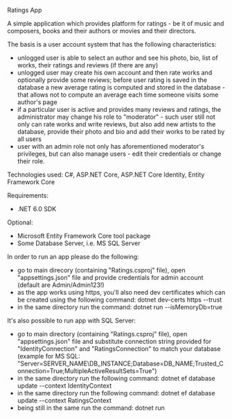 Ratings App

A simple application which provides platform for ratings - be it of music and composers, books and their authors or movies and their directors.

The basis is a user account system that has the following characteristics:
- unlogged user is able to select an author and see his photo, bio, list of works, their ratings and reviews (if there are any)
- unlogged user may create his own account and then rate works and optionally provide some reviews; before user rating is saved in the database a new average rating is computed and stored in the database - that allows not to compute an average each time someone visits some author's page
- if a particular user is active and provides many reviews and ratings, the administrator may change his role to "moderator" - such user still not only can rate works and write reviews, but also add new artists to the database, provide their photo and bio and add their works to be rated by all users
- user with an admin role not only has aforementioned moderator's privileges, but can also manage users - edit their credentials or change their role.

Technologies used: C#, ASP.NET Core, ASP.NET Core Identity, Entity Framework Core

Requirements:

- .NET 6.0 SDK

Optional:
- Microsoft Entity Framework Core tool package
- Some Database Server, i.e. MS SQL Server

In order to run an app please do the following:

- go to main direcory (containing "Ratings.csproj" file), open "appsettings.json" file and provide credentials for admin account (default are Admin/Admin123!)
- as the app works using https, you'll also need dev certificates which can be created using the following command: dotnet dev-certs https --trust
- in the same directory run the command: dotnet run --isMemoryDb=true

It's also possible to run app with SQL Server:

- go to main directory (containing "Ratings.csproj" file), open "appsettings.json" file and substitute connection string provided for "IdentityConnection" and "RatingsConnection" to match your database (example for MS SQL: "Server=SERVER_NAME\DB_INSTANCE;Database=DB_NAME;Trusted_Connection=True;MultipleActiveResultSets=True")
- in the same directory run the following command: dotnet ef database update --context IdentityContext
- in the same directory run the following command: dotnet ef database update --context RatingsContext
- being still in the same run the command: dotnet run
